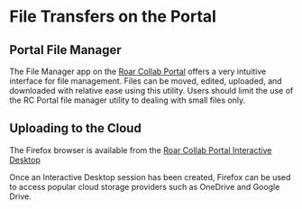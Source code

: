 # File Transfers on the Portal

## Portal File Manager

The File Manager app on the [Roar Collab Portal](../../running-jobs/portal.md) offers a very 
intuitive interface for file management. Files can be moved, edited, uploaded, and downloaded 
with relative ease using this utility. Users should limit the use of the RC Portal file manager 
utility to dealing with small files only.

## Uploading to the Cloud

The Firefox browser is available from the [Roar Collab Portal Interactive Desktop](../../running-jobs/portal.md)

Once an Interactive Desktop session has been created, Firefox can be used to access popular cloud storage providers
such as OneDrive and Google Drive.
